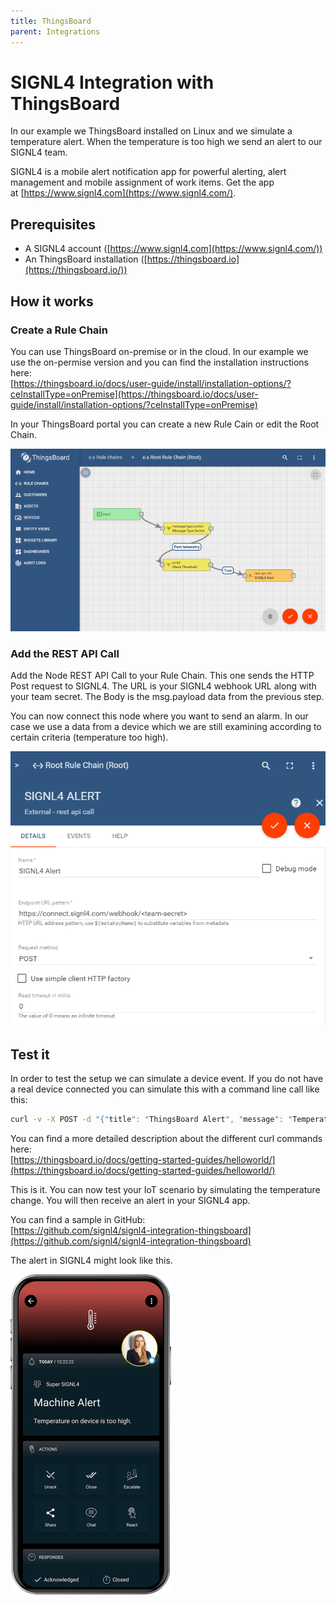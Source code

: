 ```yaml
---
title: ThingsBoard
parent: Integrations
---
```


# SIGNL4 Integration with ThingsBoard

In our example we ThingsBoard installed on Linux and we simulate a temperature alert. When the temperature is too high we send an alert to our SIGNL4 team.

SIGNL4 is a mobile alert notification app for powerful alerting, alert management and mobile assignment of work items. Get the app at [https://www.signl4.com](https://www.signl4.com/).

## Prerequisites

- A SIGNL4 account ([https://www.signl4.com](https://www.signl4.com/))
- An ThingsBoard installation ([https://thingsboard.io](https://thingsboard.io/))

## How it works

### Create a Rule Chain

You can use ThingsBoard on-premise or in the cloud. In our example we use the on-permise version and you can find the installation instructions here:  
[https://thingsboard.io/docs/user-guide/install/installation-options/?ceInstallType=onPremise](https://thingsboard.io/docs/user-guide/install/installation-options/?ceInstallType=onPremise)

In your ThingsBoard portal you can create a new Rule Cain or edit the Root Chain.

![thingsboard-rule-chain](thingsboard-rule-chain.png)

### Add the REST API Call

Add the Node REST API Call to your Rule Chain. This one sends the HTTP Post request to SIGNL4. The URL is your SIGNL4 webhook URL along with your team secret. The Body is the msg.payload data from the previous step.

You can now connect this node where you want to send an alarm. In our case we use a data from a device which we are still examining according to certain criteria (temperature too high).

![thingsboard-rest](thingsboard-rest.png)

## Test it

In order to test the setup we can simulate a device event. If you do not have a real device connected you can simulate this with a command line call like this:

```bash
curl -v -X POST -d "{"title": "ThingsBoard Alert", "message": "Temperature too high.", "temperature": 28}" http://localhost:8080/api/v1/A1\_TEST\_TOKEN/telemetry –header "Content-Type:application/json"
```

You can find a more detailed description about the different curl commands here:  
[https://thingsboard.io/docs/getting-started-guides/helloworld/](https://thingsboard.io/docs/getting-started-guides/helloworld/)

This is it. You can now test your IoT scenario by simulating the temperature change. You will then receive an alert in your SIGNL4 app.

You can find a sample in GitHub:  
[https://github.com/signl4/signl4-integration-thingsboard](https://github.com/signl4/signl4-integration-thingsboard)

The alert in SIGNL4 might look like this.

![SIGNL4 Alert](signl4-iot.png)
